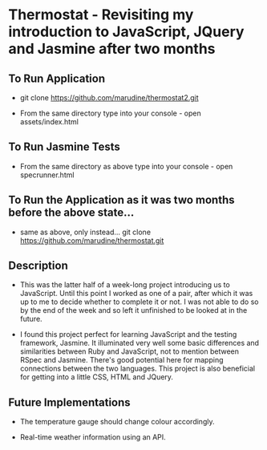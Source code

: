
# Thermostat - Revisiting my introduction to JavaScript, JQuery and Jasmine after two months

## To Run Application

- git clone https://github.com/marudine/thermostat2.git

- From the same directory type into your console - open assets/index.html

## To Run Jasmine Tests

- From the same directory as above type into your console - open specrunner.html

## To Run the Application as it was two months before the above state...

- same as above, only instead...
git clone https://github.com/marudine/thermostat.git


## Description

- This was the latter half of a week-long project introducing us to JavaScript. Until this point I worked as one of a pair, after which it was up to me to decide whether to complete it or not. I was not able to do so by the end of the week and so left it unfinished to be looked at in the future.

- I found this project perfect for learning JavaScript and the testing framework, Jasmine. It illuminated very well some basic differences and similarities between Ruby and JavaScript, not to mention between RSpec and Jasmine. There's good potential here for mapping connections between the two languages. This project is also beneficial for getting into a little CSS, HTML and JQuery.


## Future Implementations

- The temperature gauge should change colour accordingly.

- Real-time weather information using an API.
